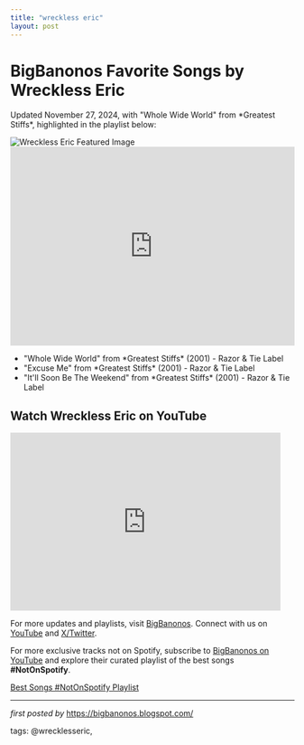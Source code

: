 ```yaml
---
title: "wreckless eric"
layout: post
---
```

<!-- Post Title -->
<h1>BigBanonos Favorite Songs by Wreckless Eric</h1> <!-- Introductory Text -->
<p>Updated November 27, 2024, with "Whole Wide World" from *Greatest Stiffs*, highlighted in the playlist below:</p> <!-- Featured Image -->
<img src="https://images.45worlds.com/f/ab/wreckless-eric-reconnez-cherie-stiff-3-ab.jpg" alt="Wreckless Eric Featured Image"> <!-- Spotify Playlist Embed -->
<iframe src="https://open.spotify.com/embed/playlist/7lFhhUlWxSoBOmqRShw3ZJ?utm_source=generator" width="100%" height="352" frameBorder="0" allowfullscreen="" allow="autoplay; clipboard-write; encrypted-media; fullscreen; picture-in-picture" loading="lazy"></iframe> <!-- Song Information -->
<ul> <li>"Whole Wide World" from *Greatest Stiffs* (2001) - Razor & Tie Label</li> <li>"Excuse Me" from *Greatest Stiffs* (2001) - Razor & Tie Label</li> <li>"It'll Soon Be The Weekend" from *Greatest Stiffs* (2001) - Razor & Tie Label</li>
</ul> <!-- YouTube Video Embed -->
<h2>Watch Wreckless Eric on YouTube</h2>
<iframe width="95%" height="315" src="https://www.youtube.com/embed/vbfxGz8LbuI?list=PLtuNtuTatqI0Uog37Aa-2y2NyG2lxLkKj" frameborder="0" allowfullscreen></iframe> <!-- Footer Links -->
<p>For more updates and playlists, visit <a href="https://bigbanonos.blogspot.com/" target="_blank">BigBanonos</a>. Connect with us on <a href="https://www.youtube.com/@BigBanonos" target="_blank">YouTube</a> and <a href="https://x.com/bigbanonos" target="_blank">X/Twitter</a>.</p>


<!--Subscribe and Playlist Links-->
<div>
    <p>For more exclusive tracks not on Spotify, subscribe to <a href="https://www.youtube.com/@BigBanonos" target="_blank">BigBanonos on YouTube</a> and explore their curated playlist of the best songs <strong>#NotOnSpotify</strong>.</p>
    <p><a href="https://www.youtube.com/playlist?list=PLtuNtuTatqI0kFahUCbtbfenC_ET5O_tr" target="_blank">Best Songs #NotOnSpotify Playlist<br /></a></p></div>

<hr />

<p><em>first posted by</em> <a href="https://bigbanonos.blogspot.com/" rel="noopener" target="_new">https://bigbanonos.blogspot.com/</a></p>

<p>tags: @wrecklesseric,</p>
